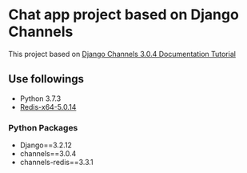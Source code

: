 # Chat app project based on Django Channels
This project based on [Django Channels 3.0.4 Documentation Tutorial](https://channels.readthedocs.io/en/stable/tutorial/index.html)
## Use followings
- Python 3.7.3
- [Redis-x64-5.0.14](https://github.com/tporadowski/redis/releases)
### Python Packages
- Django==3.2.12
- channels==3.0.4
- channels-redis==3.3.1
